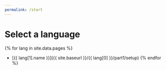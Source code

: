 ```yaml
---
permalink: /start
---
```


# Select a language

{% for lang in site.data.pages %}
- [{{ lang[1].name }}]({{ site.baseurl }}/{{ lang[0] }}/part1/setup)
{% endfor %}
